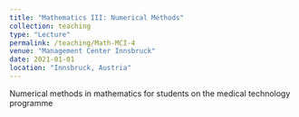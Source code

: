 ```yaml
---
title: "Mathematics III: Numerical Methods"
collection: teaching
type: "Lecture"
permalink: /teaching/Math-MCI-4
venue: "Management Center Innsbruck"
date: 2021-01-01
location: "Innsbruck, Austria"
---
```


Numerical methods in mathematics for students on the medical technology programme
